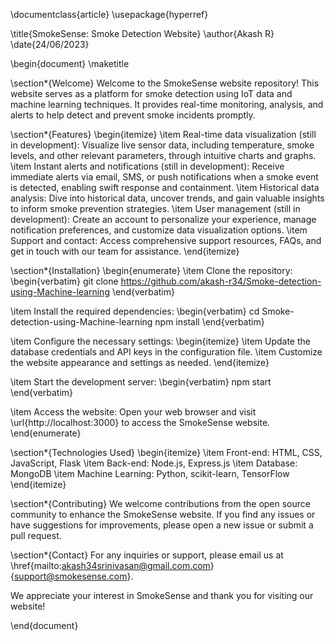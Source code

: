\documentclass{article}
\usepackage{hyperref}

\title{SmokeSense: Smoke Detection Website}
\author{Akash R}
\date{24/06/2023}

\begin{document}
\maketitle

\section*{Welcome}
Welcome to the SmokeSense website repository! This website serves as a platform for smoke detection using IoT data and machine learning techniques. It provides real-time monitoring, analysis, and alerts to help detect and prevent smoke incidents promptly.

\section*{Features}
\begin{itemize}
  \item Real-time data visualization (still in development): Visualize live sensor data, including temperature, smoke levels, and other relevant parameters, through intuitive charts and graphs.
  \item Instant alerts and notifications (still in development): Receive immediate alerts via email, SMS, or push notifications when a smoke event is detected, enabling swift response and containment.
  \item Historical data analysis: Dive into historical data, uncover trends, and gain valuable insights to inform smoke prevention strategies.
  \item User management (still in development): Create an account to personalize your experience, manage notification preferences, and customize data visualization options.
  \item Support and contact: Access comprehensive support resources, FAQs, and get in touch with our team for assistance.
\end{itemize}

\section*{Installation}
\begin{enumerate}
  \item Clone the repository:
  \begin{verbatim}
  git clone https://github.com/akash-r34/Smoke-detection-using-Machine-learning
  \end{verbatim}

  \item Install the required dependencies:
  \begin{verbatim}
  cd Smoke-detection-using-Machine-learning
  npm install
  \end{verbatim}

  \item Configure the necessary settings:
  \begin{itemize}
    \item Update the database credentials and API keys in the configuration file.
    \item Customize the website appearance and settings as needed.
  \end{itemize}

  \item Start the development server:
  \begin{verbatim}
  npm start
  \end{verbatim}

  \item Access the website:
  Open your web browser and visit \url{http://localhost:3000} to access the SmokeSense website.
\end{enumerate}

\section*{Technologies Used}
\begin{itemize}
  \item Front-end: HTML, CSS, JavaScript, Flask
  \item Back-end: Node.js, Express.js
  \item Database: MongoDB
  \item Machine Learning: Python, scikit-learn, TensorFlow
\end{itemize}

\section*{Contributing}
We welcome contributions from the open source community to enhance the SmokeSense website. If you find any issues or have suggestions for improvements, please open a new issue or submit a pull request.

\section*{Contact}
For any inquiries or support, please email us at \href{mailto:akash34srinivasan@gmail.com.com}{support@smokesense.com}.

We appreciate your interest in SmokeSense and thank you for visiting our website!

\end{document}

